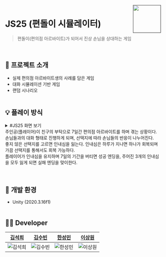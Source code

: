 <a href="">
    <img src="https://avatars.githubusercontent.com/u/97233034?s=200&v=4" align="right" height="90" />
</a>


# JS25 (편돌이 시뮬레이터)
> 편돌이(편의점 아르바이트)가 되어서 진상 손님을 상대하는 게임

<br>

## 📢 프로젝트 소개
- 실제 편의점 아르바이트생의 사례를 담은 게임
- 대화 시뮬레이션 기반 게임
- 랜덤 시나리오
<br><br>

## 💡 플레이 방식
<details>
<summary> #JS25 화면 보기 </summary>

</details>
주인공(플레이어)이 친구의 부탁으로 7일간 편의점 아르바이트를 하며 겪는 상황이다.<br>
손님들과의 대화 형태로 진행하게 되며, 선택지에 따라 손님들의 반응이 나누어진다.<br>
좋지 않은 선택지를 고르면 인내심을 잃는다. 인내심은 하루가 지나면 하나가 회복되며 가끔 선택지를 통해서도 회복 가능하다.<br>
플레이어가 인내심을 유지하며 7일의 기간을 버티면 성공 엔딩을, 주어진 3개의 인내심을 모두 잃게 되면 실패 엔딩을 맞이한다.<br>
<br><br>

## 📌 개발 환경
- Unity (2020.3.16f1)
<br><br>

## 👩‍💻 Developer
|                                 <a href="https://github.com/yehang218">김석희</a>                                |                                                      <a href="https://github.com/ksb3458">김수빈</a>                                                       |                                                      <a href="https://github.com/VALHALL4">한성민</a>                                                       |                                 <a href="https://github.com/camilie2">이상원</a>                                 |
| :--------------------------------------------------------------------: | :---------------------------------------------------------------------------------------------------------------: | :---------------------------------------------------------------------------------------------------------------: | :---------------------------------------------------------------------------------------------------------------: |
| ![김석희](https://user-images.githubusercontent.com/69100145/216752333-a03bf85a-5acd-4d27-ac1d-33d302c902c3.png) | ![김수빈](https://user-images.githubusercontent.com/69100145/216752384-cf0a7286-9946-4538-8c16-9d962d72afd0.png) | ![한성민](https://avatars.githubusercontent.com/u/96913624?v=4) | ![이상원](https://avatars.githubusercontent.com/u/97237336?v=4) |

